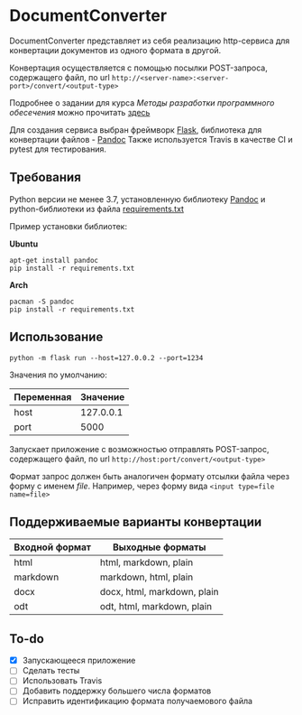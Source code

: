 # DocumentConverter

DocumentConverter представляет из себя реализацию http-сервиса для конвертации документов из одного формата в другой.

Конвертация осуществляется с помощью посылки POST-запроса, содержащего файл, по url `http://<server-name>:<server-port>/convert/<output-type>`

Подробнее о задании для курса *Методы разработки программного обесечения* можно прочитать [здесь](https://docs.google.com/document/d/1lDirPrxqhrIkkDXW3sbIWr6cRhFdlra0rSmd0RHjH8s/edit)

Для создания сервиса выбран фреймворк [Flask](https://palletsprojects.com/p/flask/), библиотека для конвертации файлов - [Pandoc](https://pandoc.org/)
Также используется Travis в качестве CI и pytest для тестирования.

## Требования
Python версии не менее 3.7, установленную библиотеку [Pandoc](https://pandoc.org/) и python-библиотеки из файла [requirements.txt](requirements.txt)

Пример установки библиотек:

**Ubuntu**
```shell script
apt-get install pandoc
pip install -r requirements.txt
```
**Arch**
```shell script
pacman -S pandoc
pip install -r requirements.txt
```

## Использование
```shell script
python -m flask run --host=127.0.0.2 --port=1234
```
Значения по умолчанию:

| Переменная | Значение  |
|------------|-----------|
| host       | 127.0.0.1 |
| port       | 5000      |

Запускает приложение с возможностью отправлять POST-запрос, содержащего файл, по url 
```http://host:port/convert/<output-type>```

Формат запрос должен быть аналогичен формату отсылки файла через форму с именем *file*. Например, через форму вида `<input type=file name=file>`


## Поддерживаемые варианты конвертации

| Входной формат |      Выходные форматы      | 
|----------------|----------------------------|
| html           |html, markdown, plain       |
| markdown       |markdown, html, plain       |
| docx           |docx, html, markdown, plain |
| odt            |odt, html, markdown, plain  |

## To-do
- [x] Запускающееся приложение
- [ ] Сделать тесты
- [ ] Использовать Travis
- [ ] Добавить поддержку большего числа форматов
- [ ] Исправить идентификацию формата получаемового файла